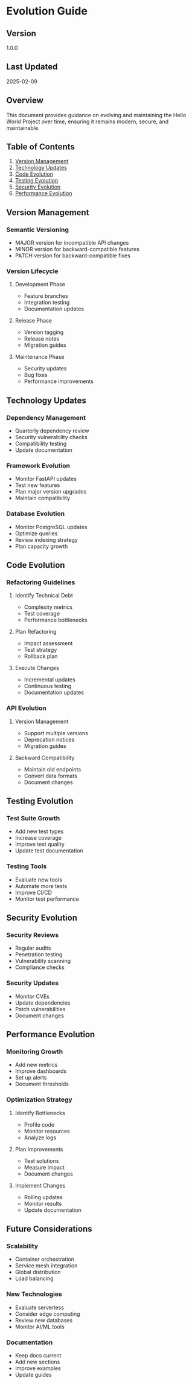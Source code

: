 # Evolution Guide

## Version
1.0.0

## Last Updated
2025-02-09

## Overview
This document provides guidance on evolving and maintaining the Hello World Project over time, ensuring it remains modern, secure, and maintainable.

## Table of Contents
1. [Version Management](#version-management)
2. [Technology Updates](#technology-updates)
3. [Code Evolution](#code-evolution)
4. [Testing Evolution](#testing-evolution)
5. [Security Evolution](#security-evolution)
6. [Performance Evolution](#performance-evolution)

## Version Management

### Semantic Versioning
- MAJOR version for incompatible API changes
- MINOR version for backward-compatible features
- PATCH version for backward-compatible fixes

### Version Lifecycle
1. Development Phase
   - Feature branches
   - Integration testing
   - Documentation updates

2. Release Phase
   - Version tagging
   - Release notes
   - Migration guides

3. Maintenance Phase
   - Security updates
   - Bug fixes
   - Performance improvements

## Technology Updates

### Dependency Management
- Quarterly dependency review
- Security vulnerability checks
- Compatibility testing
- Update documentation

### Framework Evolution
- Monitor FastAPI updates
- Test new features
- Plan major version upgrades
- Maintain compatibility

### Database Evolution
- Monitor PostgreSQL updates
- Optimize queries
- Review indexing strategy
- Plan capacity growth

## Code Evolution

### Refactoring Guidelines
1. Identify Technical Debt
   - Complexity metrics
   - Test coverage
   - Performance bottlenecks

2. Plan Refactoring
   - Impact assessment
   - Test strategy
   - Rollback plan

3. Execute Changes
   - Incremental updates
   - Continuous testing
   - Documentation updates

### API Evolution
1. Version Management
   - Support multiple versions
   - Deprecation notices
   - Migration guides

2. Backward Compatibility
   - Maintain old endpoints
   - Convert data formats
   - Document changes

## Testing Evolution

### Test Suite Growth
- Add new test types
- Increase coverage
- Improve test quality
- Update test documentation

### Testing Tools
- Evaluate new tools
- Automate more tests
- Improve CI/CD
- Monitor test performance

## Security Evolution

### Security Reviews
- Regular audits
- Penetration testing
- Vulnerability scanning
- Compliance checks

### Security Updates
- Monitor CVEs
- Update dependencies
- Patch vulnerabilities
- Document changes

## Performance Evolution

### Monitoring Growth
- Add new metrics
- Improve dashboards
- Set up alerts
- Document thresholds

### Optimization Strategy
1. Identify Bottlenecks
   - Profile code
   - Monitor resources
   - Analyze logs

2. Plan Improvements
   - Test solutions
   - Measure impact
   - Document changes

3. Implement Changes
   - Rolling updates
   - Monitor results
   - Update documentation

## Future Considerations

### Scalability
- Container orchestration
- Service mesh integration
- Global distribution
- Load balancing

### New Technologies
- Evaluate serverless
- Consider edge computing
- Review new databases
- Monitor AI/ML tools

### Documentation
- Keep docs current
- Add new sections
- Improve examples
- Update guides 